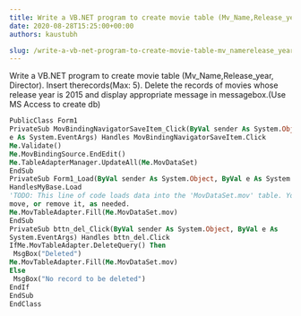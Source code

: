 ```yaml
---
title: Write a VB.NET program to create movie table (Mv_Name,Release_year, Director). Insert the records
date: 2020-08-28T15:25:00+00:00
authors: kaustubh

slug: /write-a-vb-net-program-to-create-movie-table-mv_namerelease_year-director-insert-therecordsmax-5-delete-the-records-of-movies-whose-release-year-is-2015-and-display-appropriate-message-in-mes/
---
```

Write a VB.NET program to create movie table (Mv_Name,Release_year, Director). Insert therecords(Max: 5). Delete the records of movies whose release year is 2015 and display appropriate message in messagebox.(Use MS Access to create db) 
```vb title="file.vb"
PublicClass Form1
PrivateSub MovBindingNavigatorSaveItem_Click(ByVal sender As System.Object, ByVal
e As System.EventArgs) Handles MovBindingNavigatorSaveItem.Click
Me.Validate()
Me.MovBindingSource.EndEdit()
Me.TableAdapterManager.UpdateAll(Me.MovDataSet)
EndSub
PrivateSub Form1_Load(ByVal sender As System.Object, ByVal e As System.EventArgs)
HandlesMyBase.Load
'TODO: This line of code loads data into the 'MovDataSet.mov' table. You can
move, or remove it, as needed.
Me.MovTableAdapter.Fill(Me.MovDataSet.mov)
EndSub
PrivateSub bttn_del_Click(ByVal sender As System.Object, ByVal e As
System.EventArgs) Handles bttn_del.Click
IfMe.MovTableAdapter.DeleteQuery() Then
 MsgBox("Deleted")
Me.MovTableAdapter.Fill(Me.MovDataSet.mov)
Else
 MsgBox("No record to be deleted")
EndIf
EndSub
EndClass
```